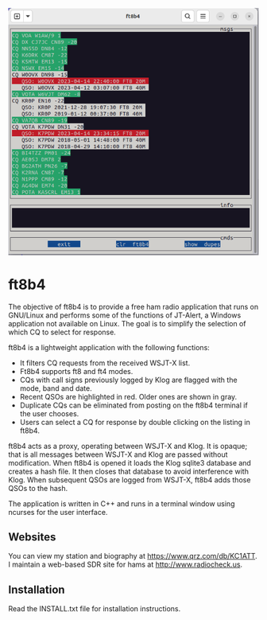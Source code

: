 
![ft8b4 screen image](https://github.com/gkcambr/ft8b4/blob/main/ft8b4.png?raw=true)
      
# ft8b4
    
The objective of ft8b4 is to provide a free ham radio application that runs on GNU/Linux and performs some of the functions of JT-Alert, a Windows application not available on Linux. The goal is to simplify the selection of which CQ to select for response.  
  
ft8b4 is a lightweight application with the following functions:  
  
  * It filters CQ requests from the received WSJT-X list.  
  * Ft8b4 supports ft8 and ft4 modes.
  * CQs with call signs previously logged by Klog are flagged with the mode, band and date.
  * Recent QSOs are highlighted in red. Older ones are shown in gray.
  * Duplicate CQs can be eliminated from posting on the ft8b4 terminal if the user chooses.  
  * Users can select a CQ for response by double clicking on the listing in ft8b4.
  
ft8b4 acts as a proxy, operating between WSJT-X and Klog. It is opaque; that is all messages between WSJT-X and Klog are passed without modification. When ft8b4 is opened it loads the Klog sqlite3 database and creates a hash file. It then closes that database to avoid interference with Klog. When subsequent QSOs are logged from WSJT-X, ft8b4 adds those QSOs to the hash.  
  
The application is written in C++ and runs in a terminal window using ncurses for the user interface.
## Websites
    
You can view my station and biography at <https://www.qrz.com/db/KC1ATT>.  
I maintain a web-based SDR site for hams at <http://www.radiocheck.us>.  
## Installation
    
Read the INSTALL.txt file for installation instructions.
